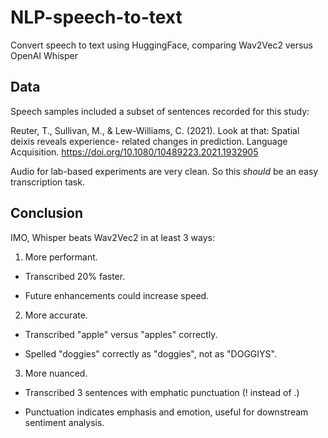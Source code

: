 # NLP-speech-to-text

Convert speech to text using HuggingFace, comparing Wav2Vec2 versus OpenAI Whisper

## Data

Speech samples included a subset of sentences recorded for this study:

Reuter, T., Sullivan, M., & Lew-Williams, C. (2021). Look at that: Spatial deixis reveals experience- related changes in prediction. Language Acquisition. https://doi.org/10.1080/10489223.2021.1932905

Audio for lab-based experiments are very clean. So this *should* be an easy transcription task.

## Conclusion

IMO, Whisper beats Wav2Vec2 in at least 3 ways:

1. More performant.

- Transcribed 20% faster.

- Future enhancements could increase speed.

2. More accurate.

- Transcribed "apple" versus "apples" correctly.

- Spelled "doggies" correctly as "doggies", not as "DOGGIYS".

3. More nuanced.

- Transcribed 3 sentences with emphatic punctuation (! instead of .)

- Punctuation indicates emphasis and emotion, useful for downstream sentiment analysis.
